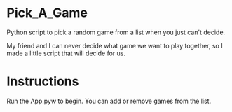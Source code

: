 # Pick_A_Game
Python script to pick a random game from a list when you just can't decide.

My friend and I can never decide what game we want to play together, so I made a little script that will decide for us.


Instructions
=============
Run the App.pyw to begin.
You can add or remove games from the list.
